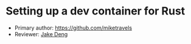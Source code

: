 # Setting up a dev container for Rust

* Primary author: https://github.com/miketravels
* Reviewer: [Jake Deng](https://github.com/jakethellama)